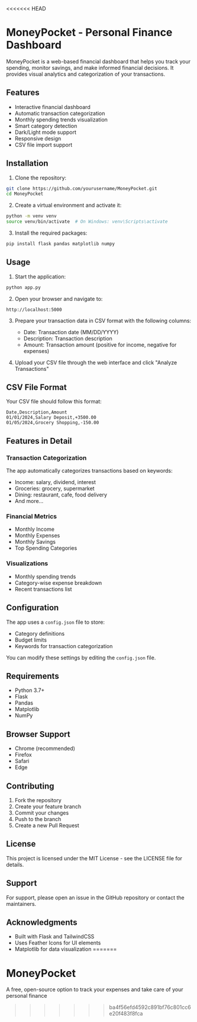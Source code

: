<<<<<<< HEAD
# MoneyPocket - Personal Finance Dashboard

MoneyPocket is a web-based financial dashboard that helps you track your spending, monitor savings, and make informed financial decisions. It provides visual analytics and categorization of your transactions.

## Features

-  Interactive financial dashboard
-  Automatic transaction categorization
-  Monthly spending trends visualization
-  Smart category detection
-  Dark/Light mode support
-  Responsive design
-  CSV file import support

## Installation

1. Clone the repository:
```bash
git clone https://github.com/yourusername/MoneyPocket.git
cd MoneyPocket
```

2. Create a virtual environment and activate it:
```bash
python -m venv venv
source venv/bin/activate  # On Windows: venv\Scripts\activate
```

3. Install the required packages:
```bash
pip install flask pandas matplotlib numpy
```

## Usage

1. Start the application:
```bash
python app.py
```

2. Open your browser and navigate to:
```
http://localhost:5000
```

3. Prepare your transaction data in CSV format with the following columns:
   - Date: Transaction date (MM/DD/YYYY)
   - Description: Transaction description
   - Amount: Transaction amount (positive for income, negative for expenses)

4. Upload your CSV file through the web interface and click "Analyze Transactions"

## CSV File Format

Your CSV file should follow this format:
```csv
Date,Description,Amount
01/01/2024,Salary Deposit,+3500.00
01/05/2024,Grocery Shopping,-150.00
```

## Features in Detail

### Transaction Categorization
The app automatically categorizes transactions based on keywords:
- Income: salary, dividend, interest
- Groceries: grocery, supermarket
- Dining: restaurant, cafe, food delivery
- And more...

### Financial Metrics
- Monthly Income
- Monthly Expenses
- Monthly Savings
- Top Spending Categories

### Visualizations
- Monthly spending trends
- Category-wise expense breakdown
- Recent transactions list

## Configuration

The app uses a `config.json` file to store:
- Category definitions
- Budget limits
- Keywords for transaction categorization

You can modify these settings by editing the `config.json` file.

## Requirements

- Python 3.7+
- Flask
- Pandas
- Matplotlib
- NumPy

## Browser Support

- Chrome (recommended)
- Firefox
- Safari
- Edge

## Contributing

1. Fork the repository
2. Create your feature branch
3. Commit your changes
4. Push to the branch
5. Create a new Pull Request

## License

This project is licensed under the MIT License - see the LICENSE file for details.

## Support

For support, please open an issue in the GitHub repository or contact the maintainers.

## Acknowledgments

- Built with Flask and TailwindCSS
- Uses Feather Icons for UI elements
- Matplotlib for data visualization
=======
# MoneyPocket
A free, open-source option to track your expenses and take care of your personal finance
>>>>>>> ba4f56efd4592c891bf76c801cc6e20f483f8fca
